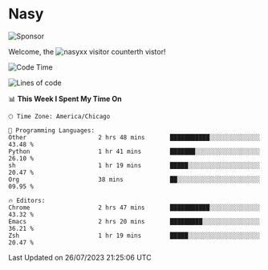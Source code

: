 # Nasy

<!--
<p align="center">
<img height="200" src="https://github-readme-stats.vercel.app/api?username=nasyxx&count_private=true&show_icons=true&theme=dracula&include_all_commits=true"/>
<img height="200" src="https://github-readme-stats.vercel.app/api/top-langs/?username=nasyxx&theme=dracula&hide=html,jupyter+notebook&count_private=true&show_icons=true"/>
</p>

  
----------------
-->

![Sponsor](https://img.shields.io/static/v1.svg?label=Sponsor&message=%E2%9D%A4&logo=GitHub&style=flat&color=pink)
 
Welcome, the ![nasyxx visitor counter](https://count.getloli.com/get/@nasyxx?theme=rule34)th vistor!
 
<!--START_SECTION:waka-->
![Code Time](http://img.shields.io/badge/Code%20Time-3%2C609%20hrs%2012%20mins-blue)

![Lines of code](https://img.shields.io/badge/From%20Hello%20World%20I%27ve%20Written-6.3%20million%20lines%20of%20code-blue)

📊 **This Week I Spent My Time On** 

```text
🕑︎ Time Zone: America/Chicago

💬 Programming Languages: 
Other                    2 hrs 48 mins       ███████████░░░░░░░░░░░░░░   43.48 % 
Python                   1 hr 41 mins        ███████░░░░░░░░░░░░░░░░░░   26.10 % 
sh                       1 hr 19 mins        █████░░░░░░░░░░░░░░░░░░░░   20.47 % 
Org                      38 mins             ██░░░░░░░░░░░░░░░░░░░░░░░   09.95 % 

🔥 Editors: 
Chrome                   2 hrs 47 mins       ███████████░░░░░░░░░░░░░░   43.32 % 
Emacs                    2 hrs 20 mins       █████████░░░░░░░░░░░░░░░░   36.21 % 
Zsh                      1 hr 19 mins        █████░░░░░░░░░░░░░░░░░░░░   20.47 % 
```


 Last Updated on 26/07/2023 21:25:06 UTC
<!--END_SECTION:waka-->

<!-- ![visitors](https://visitor-badge.laobi.icu/badge?page_id=nasyxx.nasyxx) -->
